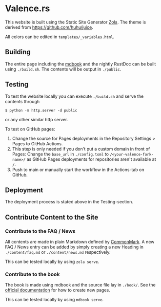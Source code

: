 # Valence.rs

This website is built using the Static Site Generator [Zola](https://github.com/getzola/zola).
The theme is derived from https://github.com/huhu/juice.

All colors can be edited in `templates/_variables.html`.

## Building

The entire page including the [mdbook](https://github.com/rust-lang/mdBook) and the nightly RustDoc can be built using `./build.sh`. The contents will be output in `./public`.

## Testing

To test the website locally you can execute `./build.sh` and serve the contents through
```
$ python -m http.server -d public
```
or any other similar http server.

To test on GitHub pages:
1. Change the source for Pages deployments in the Repository Settings > Pages to GitHub Actions.
2. This step is only needed if you don't put a custom domain in front of Pages: Change the `base_url` in `./config.toml` to `/<your-valence-fork-name>/` as GitHub Pages deployments for repositories aren't available at `/`.
3. Push to main or manually start the workflow in the Actions-tab on GitHub.

## Deployment

The deployment process is stated above in the Testing-section.

## Contribute Content to the Site

### Contribute to the FAQ / News

All contents are made in plain Markdown defined by [CommonMark](https://commonmark.org/).
A new FAQ / News entry can be added by simply creating a new Heading in `./content/faq.md` or `./content/news.md` respectively.

This can be tested locally by using `zola serve`.

### Contribute to the book

The book is made using mdbook and the source file lay in `./book/`.
See the [official documentation](https://rust-lang.github.io/mdBook/format/index.html) for how to create new pages.

This can be tested locally by using `mdbook serve`.

